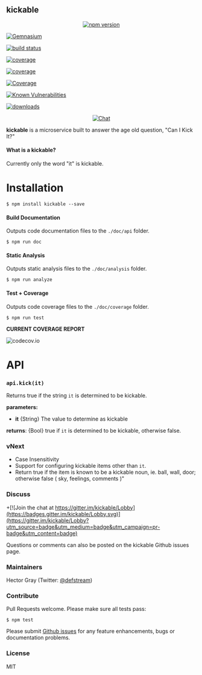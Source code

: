 ## kickable

<p align="center">
  <a href="http://npmjs.com/package/kickable"><img src="https://img.shields.io/npm/v/kickable.svg"
     alt="npm version"></a>

  <a href="https://gemnasium.com/defstream/kickable"><img src="https://img.shields.io/gemnasium/defstream/kickable.svg"
       alt="Gemnasium"></a>

  <a href="https://travis-ci.org/defstream/kickable"><img src="https://img.shields.io/travis/defstream/kickable.svg"
       alt="build status"></a>

  <a href="https://circleci.com/gh/defstream/kickable"><img src="https://img.shields.io/circleci/project/defstream/kickable.svg"
       alt="coverage"></a>

  <a href="https://codecov.io/github/defstream/kickable"><img src="https://img.shields.io/codecov/c/github/defstream/kickable.svg"
    alt="coverage"></a>

  <a href='https://coveralls.io/github/defstream/kickable?branch=master'><img   src='https://coveralls.io/repos/github/defstream/kickable/badge.svg?branch=master' alt='Coverage' /></a>

  <a href="https://snyk.io/test/npm/kickable"><img src="https://snyk.io/test/npm/kickable/badge.svg" alt="Known Vulnerabilities"></a>

  <a href="http://npm-stat.com/charts.html?package=kickable"><img src="https://img.shields.io/npm/dm/kickable.svg" alt="downloads"></a>

</p>

<p align="center">
  <a href="https://gitter.im/defstream/kickable"><img src="https://img.shields.io/gitter/room/defstream/kickable.svg"
     alt="Chat"></a>
</p>

**kickable** is a microservice built to answer the age old question, "Can I Kick It?"

#### What is a kickable?
Currently only the word "it" is kickable. 

# Installation

```shell
$ npm install kickable --save
```

#### Build Documentation
Outputs code documentation files to the `./doc/api` folder.

```shell
$ npm run doc
```

#### Static Analysis
Outputs static analysis files to the `./doc/analysis` folder.

```shell
$ npm run analyze
```

#### Test + Coverage
Outputs code coverage files to the `./doc/coverage` folder.

```shell
$ npm run test
```

**CURRENT COVERAGE REPORT**

![codecov.io](https://codecov.io/github/defstream/kickable/branch.svg?branch=master)

# API

### `api.kick(it)`

Returns true if the string `it` is determined to be kickable. 

**parameters:**
- **it**            {String}    The value to determine as kickable

**returns**: {Bool} true if `it` is determined to be kickable, otherwise false.

### vNext
- Case Insensitivity
- Support for configuring kickable items other than `it`.
- Return true if the item is known to be a kickable noun, ie. ball, wall, door; otherwise false ( sky, feelings, comments )"

### Discuss
+[![Join the chat at https://gitter.im/kickable/Lobby](https://badges.gitter.im/kickable/Lobby.svg)](https://gitter.im/kickable/Lobby?utm_source=badge&utm_medium=badge&utm_campaign=pr-badge&utm_content=badge)



Questions or comments can also be posted on the kickable Github issues page.

### Maintainers
Hector Gray (Twitter: <a href="https://twitter.com/defstream">@defstream</a>)

### Contribute
Pull Requests welcome. Please make sure all tests pass:

```shell
$ npm test
```

Please submit <a href="https://github.com/defstream/kickable/issues">Github issues</a> for any feature enhancements, bugs or documentation problems.

### License
MIT